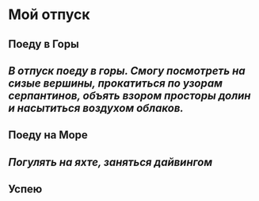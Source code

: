 # Мой отпуск

## Поеду в **Горы**
*В отпуск поеду в горы. Смогу посмотреть на сизые вершины, прокатиться по узорам серпантинов, объять взором просторы долин и насытиться воздухом облаков.*
---

## Поеду на **Море**
*Погулять на яхте, заняться дайвингом*
---

## Успею
